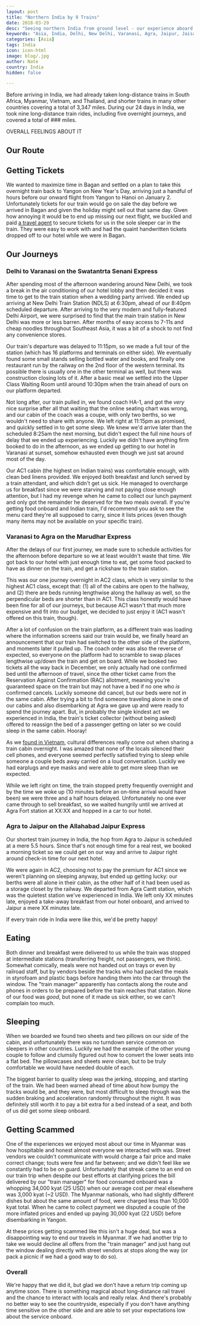 ```yaml
---
layout: post
title: "Northern India by 9 Trains"
date: 2018-03-29
desc: "Seeing northern India from ground level - our experience aboard nine Indian trains, including five overnight journeys."
keywords: "Asia, India, Delhi, New Delhi, Varanasi, Agra, Jaipur, Jaisalmer, Kalka Simla, NDLS, BSB, AF, AGC, JP, JSM, DLI, KLK, SML, train, sleeper, What to Do, RTW"
categories: [Asia]
tags: India
icon: icon-html
image: blog/.jpg
author: Nate
country: India
hidden: false

---
```


Before arriving in India, we had already taken long-distance trains in South Africa, Myanmar, Vietnam, and Thailand, and shorter trains in many other countries covering a total of 3,347 miles. During our 24 days in India, we took nine long-distance train rides, including five overnight journeys, and covered a total of ### miles.

OVERALL FEELINGS ABOUT IT

## Our Route




## <i class="fa fa-check-square" aria-hidden="true" style="color:#2495C4;"></i> Getting Tickets

We wanted to maximize time in Bagan and settled on a plan to take this overnight train back to Yangon on New Year's Day, arriving just a handful of hours before our onward flight from Yangon to Hanoi on January 2. Unfortunately tickets for our train would go on sale the day before we arrived in Bagan and given the holiday might sell out that same day. Given how annoying it would be to end up missing our next flight, we buckled and paid [a travel agent](http://www.exoticmyanmartravel.com/) to secure tickets for us in the sole sleeper car in the train. They were easy to work with and had the quaint handwritten tickets dropped off to our hotel while we were in Bagan.

## <i class="fa fa-check-square" aria-hidden="true" style="color:#2495C4;"></i> Our Journeys

### Delhi to Varanasi on the Swatantrta Senani Express

After spending most of the afternoon wandering around New Delhi, we took a break in the air conditioning of our hotel lobby and then decided it was time to get to the train station when a wedding party arrived. We ended up arriving at New Delhi Train Station (NDLS) at 6:30pm, ahead of our 8:40pm scheduled departure. After arriving to the very modern and fully-featured Delhi Airport, we were surprised to find that the main train station in New Delhi was more or less barren. After months of easy access to 7-11s and cheap noodles throughout Southeast Asia, it was a bit of a shock to not find any convenience stores.

Our train's departure was delayed to 11:15pm, so we made a full tour of the station (which has 16 platforms and terminals on either side). We eventually found some small stands selling bottled water and books, and finally one restaurant run by the railway on the 2nd floor of the western terminal. Its possible there is usually one in the other terminal as well, but there was construction closing lots of it. After a basic meal we settled into the Upper Class Waiting Room until around 10:30pm when the train ahead of ours on our platform departed. 

Not long after, our train pulled in, we found coach HA-1, and got the _very_ nice surprise after all that waiting that the online seating chart was wrong, and our cabin of the coach was a coupe, with only two berths, so we wouldn't need to share with anyone. We left right at 11:15pm as promised, and quickly settled in to get some sleep. We knew we'd arrive later than the scheduled 8:25am the next morning, but didn't expect the full nine hours of delay that we ended up experiencing. Luckily we didn't have anything firm booked to do in the afternoon, as we ended up getting to our hotel in Varanasi at sunset, somehow exhausted even though we just sat around most of the day.

Our AC1 cabin (the highest on Indian trains) was comfortable enough, with clean bed linens provided. We enjoyed both breakfast and lunch served by a train attendant, and which didn't get us sick. He managed to overcharge us for breakfast since we were starving and not paying close enough attention, but I had my revenge when he came to collect our lunch payment and only got the remainder he deserved for the two meals overall. If you're getting food onboard and Indian train, I'd recommend you ask to see the menu card they're all supposed to carry, since it lists prices (even though many items may not be available on your specific train).

### Varanasi to Agra on the Marudhar Express

After the delays of our first journey, we made sure to schedule activities for the afternoon before departure so we at least wouldn't waste that time. We got back to our hotel with just enough time to eat, get some food packed to have as dinner on the train, and get a rickshaw to the train station. 

This was our one journey overnight in AC2 class, which is very similar to the highest AC1 class, except that: (1) all of the cabins are open to the hallway, and (2) there are beds running lengthwise along the hallway as well, so the perpendicular beds are shorter than in AC1. This class honestly would have been fine for all of our journeys, but because AC1 wasn't that much more expensive and fit into our budget, we decided to just enjoy it (AC1 wasn't offered on this train, though).

After a lot of confusion on the train platform, as a different train was loading where the information screens said our train would be, we finally heard an announcement that our train had switched to the other side of the platform, and moments later it pulled up. The coach order was also the reverse of expected, so everyone on the platform had to scramble to swap places lengthwise up/down the train and get on board. While we booked two tickets all the way back in December, we only actually had one confirmed bed until the afternoon of travel, since the other ticket came from the Reservation Against Confirmation (RAC) allotment, meaning you're guaranteed space on the train but may not have a bed if no one who _is_ confirmed cancels. Luckily someone did cancel, but our beds were not in the same cabin. After trying a bit to find someone traveling alone in one of our cabins and also disembarking at Agra we gave up and were ready to spend the journey apart. But, in probably the single kindest act we experienced in India, the train's ticket collector (without being asked) offered to reassign the bed of a passenger getting on later so we could sleep in the same cabin. Hooray!

As we [found in Vietnam](LINK), cultural differences really come out when sharing a train cabin overnight. I was amazed that none of the locals silenced their cell phones, and everyone seemed perfectly satisfied trying to sleep while someone a couple beds away carried on a loud conversation. Luckily we had earplugs and eye masks and were able to get more sleep than we expected.

While we left right on time, the train stopped pretty frequently overnight and by the time we woke up (10 minutes before an on-time arrival would have been) we were three and a half hours delayed. Unfortunately no one ever came through to sell breakfast, so we waited hungrily until we arrived at Agra Fort station at XX:XX and hopped in a car to our hotel.

### Agra to Jaipur on the Allahabad Jaipur Express

Our shortest train journey in India, the hop from Agra to Jaipur is scheduled at a mere 5.5 hours. Since that's not enough time for a real rest, we booked a morning ticket so we could get on our way and arrive to Jaipur right around check-in time for our next hotel.

We were again in AC2, choosing not to pay the premium for AC1 since we weren't planning on sleeping anyway, but ended up getting lucky: our berths were all alone in their cabin, as the other half of it had been used as a storage closet by the railway. We departed from Agra Cantt station, which was the quietest station we've experienced in India. We left only XX minutes late, enjoyed a take-away breakfast from our hotel onboard, and arrived to Jaipur a mere XX minutes late.

If every train ride in India were like this, we'd be pretty happy!


## <i class="fa fa-check-square" aria-hidden="true" style="color:#2495C4;"></i> Eating

Both dinner and breakfast were delivered to us while the train was stopped at intermediate stations (transferring freight, not passengers, we think). Somewhat comically, meals were not handed out on trays or even by railroad staff, but by vendors beside the tracks who had packed the meals in styrofoam and plastic bags before handing them into the car through the window. The "train manager" apparently has contacts along the route and phones in orders to be prepared before the train reaches that station. None of our food was _good_, but none of it made us sick either, so we can't complain too much.

## <i class="fa fa-check-square" aria-hidden="true" style="color:#2495C4;"></i> Sleeping

When we boarded we found two sheets and two pillows on our side of the cabin, and unfortunately there was no turndown service common on sleepers in other countries. Luckily we had the example of the other young couple to follow and clumsily figured out how to convert the lower seats into a flat bed. The pillowcases and sheets _were_ clean, but to be truly comfortable we would have needed double of each.

The biggest barrier to quality sleep was the jerking, stopping, and starting of the train. We had been warned ahead of time about how bumpy the tracks would be, and they were, but most difficult to sleep through was the sudden braking and acceleration randomly throughout the night. It was definitely still worth it to pay a bit extra for a bed instead of a seat, and both of us did get some sleep onboard.

## <i class="fa fa-check-square" aria-hidden="true" style="color:#2495C4;"></i> Getting Scammed

One of the experiences we enjoyed most about our time in Myanmar was how hospitable and honest almost everyone we interacted with was. Street vendors we couldn't communicate with would charge a fair price and make correct change; touts were few and far between; and we didn't feel like we constantly had to be on guard. Unfortunately that streak came to an end on our train trip when despite our best efforts at clarifying prices the bill delivered by our "train manager" for food consumed onboard was a whopping 34,000 kyat (25 USD) when our average cost per meal elsewhere was 3,000 kyat (~2 USD). The Myanmar nationals, who had slightly different dishes but about the same amount of food, were charged less than 10,000 kyat total. When he came to collect payment we disputed a couple of the more inflated prices and ended up paying 30,000 kyat (22 USD) before disembarking in Yangon. 

At these prices getting scammed like this isn't a huge deal, but was a disappointing way to end our travels in Myanmar. If we had another trip to take we would decline all offers from the "train manager" and just hang out the window dealing directly with street vendors at stops along the way (or pack a picnic if we had a good way to do so).

### Overall

We're happy that we did it, but glad we don't have a return trip coming up anytime soon. There is something magical about long-distance rail travel and the chance to interact with locals and really relax. And there's probably no better way to see the countryside, especially if you don't have anything time sensitive on the other side and are able to set your expectations low about the service onboard.
